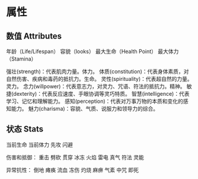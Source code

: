 # 属性

## 数值 Attributes

年龄（Life/Lifespan）
容貌（looks）
最大生命（Health Point）
最大体力（Stamina）

强壮(strength)：代表肌肉力量。体力。
体质(constitution)：代表身体素质，对自然伤害、疾病和毒药的抵抗力。生命。
灵性(spirituality)：代表超自然的力量。灵力。
念力(willpower)：代表意志力，对灵力、咒语、符法的抵抗力。精神。
敏捷(dexterity)：代表反应速度、手眼协调等灵巧特质。
智慧(intelligence)：代表学习、记忆和理解能力。
感知(perception)：代表对万事万物的本质和变化的感知能力。
魅力(charisma)：容貌、气质、说服力和领导力的综合。

## 状态 Stats

当前生命
当前体力
先攻
闪避

伤害和抵御：
重击 劈砍 贯穿 冰冻 火焰 雷电 真气 符法 灵能

异常抗性：
倒地 瘫痪 流血 冻伤 灼烧 麻痹 气紊 中咒 即死
